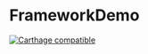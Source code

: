 # FrameworkDemo

[![Carthage compatible](https://img.shields.io/badge/Carthage-compatible-4BC51D.svg?style=flat)](https://github.com/Carthage/Carthage)
